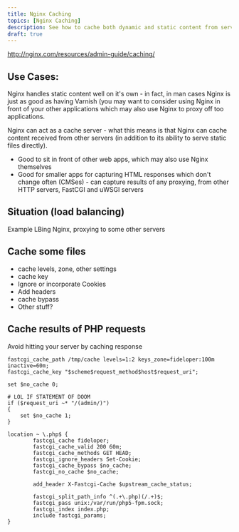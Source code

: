 ```yaml
---
title: Nginx Caching
topics: [Nginx Caching]
description: See how to cache both dynamic and static content from servers that Nginx proxies from.
draft: true
---
```


http://nginx.com/resources/admin-guide/caching/

## Use Cases:

Nginx handles static content well on it's own - in fact, in man cases Nginx is just as good as having Varnish (you may want to consider using Nginx in front of your other applications which may also use Nginx to proxy off too applications.

Nginx can act as a cache server - what this means is that Nginx can cache content received from other servers (in addition to its ability to serve static files directly).

* Good to sit in front of other web apps, which may also use Nginx themselves
* Good for smaller apps for capturing HTML responses which don't change often (CMSes) - can capture results of any proxying, from other HTTP servers, FastCGI and uWSGI servers

## Situation (load balancing)

Example LBing Nginx, proxying to some other servers

## Cache some files

* cache levels, zone, other settings
* cache key
* Ignore or incorporate Cookies
* Add headers
* cache bypass
* Other stuff?

## Cache results of PHP requests

Avoid hitting your server by caching response

```
fastcgi_cache_path /tmp/cache levels=1:2 keys_zone=fideloper:100m inactive=60m;
fastcgi_cache_key "$scheme$request_method$host$request_uri";
```

```
set $no_cache 0;

# LOL IF STATEMENT OF DOOM
if ($request_uri ~* "/(admin/)")
{
    set $no_cache 1;
}

location ~ \.php$ {
        fastcgi_cache fideloper;
        fastcgi_cache_valid 200 60m;
        fastcgi_cache_methods GET HEAD;
        fastcgi_ignore_headers Set-Cookie;
        fastcgi_cache_bypass $no_cache;
        fastcgi_no_cache $no_cache;

        add_header X-Fastcgi-Cache $upstream_cache_status;

        fastcgi_split_path_info ^(.+\.php)(/.+)$;
        fastcgi_pass unix:/var/run/php5-fpm.sock;
        fastcgi_index index.php;
        include fastcgi_params;
}
```
